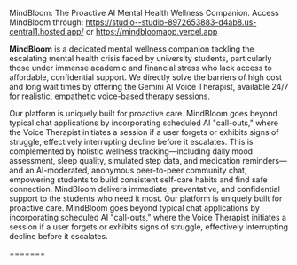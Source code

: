MindBloom: The Proactive AI Mental Health Wellness Companion.
 Access MindBloom through: 
                          https://studio--studio-8972653883-d4ab8.us-central1.hosted.app/
                          or
                          https://mindbloomapp.vercel.app 
                         


<b>MindBloom</b> is a dedicated mental wellness companion tackling the escalating mental health crisis faced by university students, particularly those under immense academic and financial stress who lack access to affordable, confidential support. We directly solve the barriers of high cost and long wait times by offering the Gemini AI Voice Therapist, available 24/7 for realistic, empathetic voice-based therapy sessions.

Our platform is uniquely built for proactive care. MindBloom goes beyond typical chat applications by incorporating scheduled AI "call-outs," where the Voice Therapist initiates a session if a user forgets or exhibits signs of struggle, effectively interrupting decline before it escalates. This is complemented by holistic wellness tracking—including daily mood assessment, sleep quality, simulated step data, and medication reminders—and an AI-moderated, anonymous peer-to-peer community chat, empowering students to build consistent self-care habits and find safe connection. MindBloom delivers immediate, preventative, and confidential support to the students who need it most. Our platform is uniquely built for proactive care. MindBloom goes beyond typical chat applications by incorporating scheduled AI "call-outs," where the Voice Therapist initiates a session if a user forgets or exhibits signs of struggle, effectively interrupting decline before it escalates.

=======
